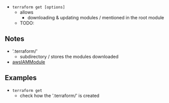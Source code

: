 - `terraform get [options]`
  - allows
    - downloading & updating modules / mentioned in the root module
  - TODO:

## Notes
* '.terraform/'
  * subdirectory / stores the modules downloaded
* [awsIAMModule](https://registry.terraform.io/modules/terraform-aws-modules/iam/aws/latest)

## Examples
* `terraform get`
  * check how the '.terraform/' is created


